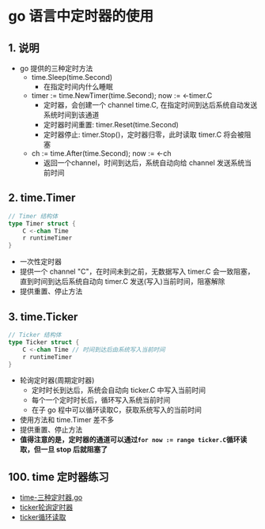 # go 语言中定时器的使用

## 1. 说明

- go 提供的三种定时方法
  - time.Sleep(time.Second)
    - 在指定时间内什么睡眠
  - timer := time.NewTimer(time.Second); now := <-timer.C
    - 定时器，会创建一个 channel time.C, 在指定时间到达后系统自动发送系统时间到该通道
    - 定时器时间重置: timer.Reset(time.Second)
    - 定时器停止: timer.Stop()，定时器归零，此时读取 timer.C 将会被阻塞
  - ch := time.After(time.Second); now := <-ch
    - 返回一个channel，时间到达后，系统自动向给 channel 发送系统当前时间

## 2. time.Timer

```go
// Timer 结构体
type Timer struct {
	C <-chan Time
	r runtimeTimer
}
```

- 一次性定时器
- 提供一个 channel "C"，在时间未到之前，无数据写入 timer.C 会一致阻塞，直到时间到达后系统自动向 timer.C 发送(写入)当前时间，阻塞解除
- 提供重置、停止方法

## 3. time.Ticker

```go
// Ticker 结构体
type Ticker struct {
	C <-chan Time // 时间到达后由系统写入当前时间
	r runtimeTimer
}
```

- 轮询定时器(周期定时器)
  - 定时时长到达后，系统会自动向 ticker.C 中写入当前时间
  - 每个一个定时时长后，循环写入系统当前时间
  - 在子 go 程中可以循环读取C，获取系统写入的当前时间
- 使用方法和 time.Timer 差不多
- 提供重置、停止方法
- **值得注意的是，定时器的通道可以通过`for now := range ticker.C`循环读取，但一旦 stop 后就阻塞了**

## 100. time 定时器练习

- [time-三种定时器.go](./func/008.01.time-三种定时器.go)
- [ticker轮询定时器](./func/008.02.time-ticker轮询定时器.go)
- [ticker循环读取](./func/008.03.time-ticker循环读取.go)
